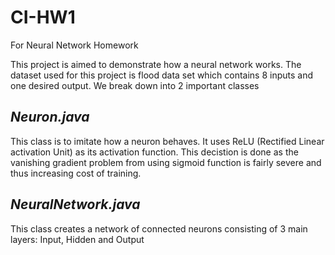 # CI-HW1
 For Neural Network Homework

 This project is aimed to demonstrate how a neural network works. The dataset used for this project is flood data set which contains 8 inputs and one desired output. We break down into 2 important classes

## ***Neuron.java***
 This class is to imitate how a neuron behaves. It uses ReLU (Rectified Linear activation Unit) as its activation function. This decistion is done as the vanishing gradient problem from using sigmoid function is fairly severe and thus increasing cost of training.

## ***NeuralNetwork.java***
 This class creates a network of connected neurons consisting of 3 main layers: Input, Hidden and Output

